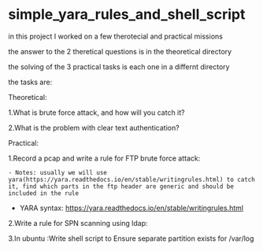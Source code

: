 # simple_yara_rules_and_shell_script


in this project I worked on a 
few therotecial and practical missions

the answer to the 2 theretical questions is in the theoretical directory

the solving of the 3 practical tasks is each one in a differnt directory

the tasks are:

Theoretical:

1.What is brute force attack, and how will you catch it? 

2.What is the problem with clear text authentication? 



Practical:

1.Record a pcap and write a rule for FTP brute force attack:

    - Notes: usually we will use yara(https://yara.readthedocs.io/en/stable/writingrules.html) to catch it, find which parts in the ftp header are generic and should be included in the rule
   - YARA syntax: https://yara.readthedocs.io/en/stable/writingrules.html

2.Write a rule for SPN scanning using ldap:

3.In ubuntu :Write shell script to Ensure separate partition exists for /var/log
